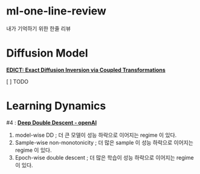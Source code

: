 # ml-one-line-review
내가 기억하기 위한 한줄 리뷰


# Diffusion Model
[**EDICT: Exact Diffusion Inversion via Coupled Transformations**](https://arxiv.org/abs/2211.12446)

[ ] TODO

# Learning Dynamics
#4 : [**Deep Double Descent - openAI**](https://openai.com/blog/deep-double-descent/)
1. model-wise DD ; 더 큰 모델이 성능 하락으로 이어지는 regime 이 있다.
2. Sample-wise non-monotonicity ; 더 많은 sample 이 성능 하락으로 이어지는 regime 이 있다.
3. Epoch-wise double descent ; 더 많은 학습이 성능 하락으로 이어지는 regime 이 있다.

